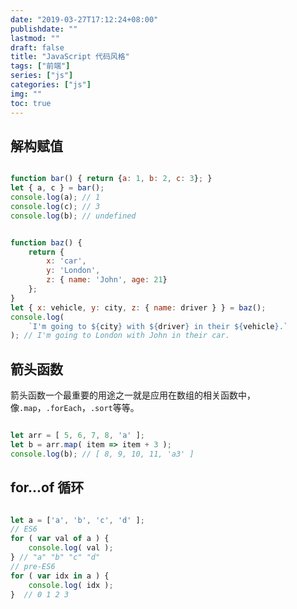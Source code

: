 ```yaml
---
date: "2019-03-27T17:12:24+08:00"
publishdate: ""
lastmod: ""
draft: false
title: "JavaScript 代码风格"
tags: ["前端"]
series: ["js"]
categories: ["js"]
img: ""
toc: true
---
```


## 解构赋值

```javascript

function bar() { return {a: 1, b: 2, c: 3}; }
let { a, c } = bar();
console.log(a); // 1
console.log(c); // 3
console.log(b); // undefined

```

```javascript

function baz() { 
    return {
        x: 'car',
        y: 'London',
        z: { name: 'John', age: 21}
    }; 
}
let { x: vehicle, y: city, z: { name: driver } } = baz();
console.log(
    `I'm going to ${city} with ${driver} in their ${vehicle}.`
); // I'm going to London with John in their car. 

```

## 箭头函数

箭头函数一个最重要的用途之一就是应用在数组的相关函数中，像```.map```，```.forEach```，```.sort```等等。

```javascript

let arr = [ 5, 6, 7, 8, 'a' ];
let b = arr.map( item => item + 3 );
console.log(b); // [ 8, 9, 10, 11, 'a3' ]

```

## for...of 循环

```javascript

let a = ['a', 'b', 'c', 'd' ];
// ES6 
for ( var val of a ) {
    console.log( val );
} // "a" "b" "c" "d"
// pre-ES6 
for ( var idx in a ) {
    console.log( idx );
}  // 0 1 2 3

```